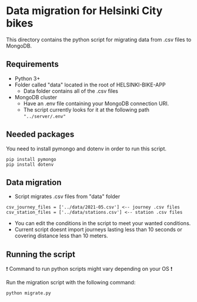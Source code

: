 # Data migration for Helsinki City bikes

This directory contains the python script for migrating data from .csv files to MongoDB.

## Requirements

- Python 3+
- Folder called "data" located in the root of HELSINKI-BIKE-APP
    - Data folder contains all of the .csv files
- MongoDB cluster
    - Have an .env file containing your MongoDB connection URI.
    - The script currently looks for it at the following path  `"../server/.env"`


## Needed packages

You need to install pymongo and dotenv in order to run this script.

```
pip install pymongo
pip install dotenv
```


## Data migration

- Script migrates .csv files from "data" folder
```
csv_journey_files = ['../data/2021-05.csv'] <-- journey .csv files
csv_station_files = ['../data/stations.csv'] <-- station .csv files
```

- You can edit the conditions in the script to meet your wanted conditions.
- Current script doesnt import journeys lasting less than 10 seconds or covering distance less than 10 meters.

## Running the script
:heavy_exclamation_mark: Command to run python scripts might vary depending on your OS :heavy_exclamation_mark:

Run the migration script with the following command:
```
python migrate.py
```
